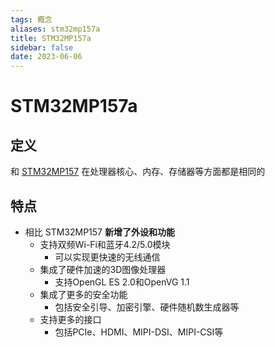 ```yaml
---
tags: 概念
aliases: stm32mp157a
title: STM32MP157a
sidebar: false
date: 2023-06-06
---
```

# STM32MP157a

## 定义

和 [STM32MP157](STM32MP157.md) 在处理器核心、内存、存储器等方面都是相同的

## 特点

- 相比 STM32MP157 **新增了外设和功能**
	- 支持双频Wi-Fi和蓝牙4.2/5.0模块
		- 可以实现更快速的无线通信
	- 集成了硬件加速的3D图像处理器
		- 支持OpenGL ES 2.0和OpenVG 1.1
	-  集成了更多的安全功能
		- 包括安全引导、加密引擎、硬件随机数生成器等
	- 支持更多的接口
		- 包括PCIe、HDMI、MIPI-DSI、MIPI-CSI等